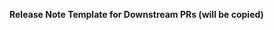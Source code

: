 <!--
Please include a summary of the change. Please also include relevant motivation and context. List any dependencies that are required for this change.

If your PR is still work in progress, please create it in draft mode.

-->

**Release Note Template for Downstream PRs (will be copied)**

```release-note:REPLACEME

```
